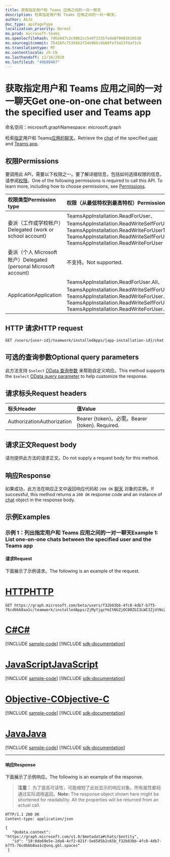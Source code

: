 ```yaml
---
title: 获取指定用户和 Teams 应用之间的一对一聊天
description: 检索指定用户和 Teams 应用之间的一对一聊天。
author: AkJo
doc_type: apiPageType
localization_priority: Normal
ms.prod: microsoft-teams
ms.openlocfilehash: 7d6d4d7c2c0862cc5e0f3335fede8f940381b538
ms.sourcegitcommit: 75428fc7535662f34e965c6b69fef3a53fdaf1cb
ms.translationtype: MT
ms.contentlocale: zh-CN
ms.lasthandoff: 12/16/2020
ms.locfileid: "49689467"
---
```

# <a name="get-one-on-one-chat-between-the-specified-user-and-teams-app"></a><span data-ttu-id="151ae-103">获取指定用户和 Teams 应用之间的一对一聊天</span><span class="sxs-lookup"><span data-stu-id="151ae-103">Get one-on-one chat between the specified user and Teams app</span></span>

<span data-ttu-id="151ae-104">命名空间：microsoft.graph</span><span class="sxs-lookup"><span data-stu-id="151ae-104">Namespace: microsoft.graph</span></span>

<span data-ttu-id="151ae-105">检索[指定](../resources/chat.md)用户和 Teams[应用的](../resources/user.md)[聊天](../resources/teamsapp.md)。</span><span class="sxs-lookup"><span data-stu-id="151ae-105">Retrieve the [chat](../resources/chat.md) of the specified [user](../resources/user.md) and [Teams app](../resources/teamsapp.md).</span></span>

## <a name="permissions"></a><span data-ttu-id="151ae-106">权限</span><span class="sxs-lookup"><span data-stu-id="151ae-106">Permissions</span></span>

<span data-ttu-id="151ae-p101">要调用此 API，需要以下权限之一。要了解详细信息，包括如何选择权限的信息，请参阅[权限](/graph/permissions-reference)。</span><span class="sxs-lookup"><span data-stu-id="151ae-p101">One of the following permissions is required to call this API. To learn more, including how to choose permissions, see [Permissions](/graph/permissions-reference).</span></span>

|<span data-ttu-id="151ae-109">权限类型</span><span class="sxs-lookup"><span data-stu-id="151ae-109">Permission type</span></span>      | <span data-ttu-id="151ae-110">权限（从最低特权到最高特权）</span><span class="sxs-lookup"><span data-stu-id="151ae-110">Permissions (from least to most privileged)</span></span>              |
|:--------------------|:---------------------------------------------------------|
|<span data-ttu-id="151ae-111">委派（工作或学校帐户）</span><span class="sxs-lookup"><span data-stu-id="151ae-111">Delegated (work or school account)</span></span> | <span data-ttu-id="151ae-112">TeamsAppInstallation.ReadForUser、TeamsAppInstallation.ReadWriteSelfForUser、TeamsAppInstallation.ReadWriteForUser</span><span class="sxs-lookup"><span data-stu-id="151ae-112">TeamsAppInstallation.ReadForUser, TeamsAppInstallation.ReadWriteSelfForUser, TeamsAppInstallation.ReadWriteForUser</span></span> |
|<span data-ttu-id="151ae-113">委派（个人 Microsoft 帐户）</span><span class="sxs-lookup"><span data-stu-id="151ae-113">Delegated (personal Microsoft account)</span></span> | <span data-ttu-id="151ae-114">不支持。</span><span class="sxs-lookup"><span data-stu-id="151ae-114">Not supported.</span></span>    |
|<span data-ttu-id="151ae-115">Application</span><span class="sxs-lookup"><span data-stu-id="151ae-115">Application</span></span> | <span data-ttu-id="151ae-116">TeamsAppInstallation.ReadForUser.All、TeamsAppInstallation.ReadWriteSelfForUser.All、TeamsAppInstallation.ReadWriteForUser.All</span><span class="sxs-lookup"><span data-stu-id="151ae-116">TeamsAppInstallation.ReadForUser.All, TeamsAppInstallation.ReadWriteSelfForUser.All, TeamsAppInstallation.ReadWriteForUser.All</span></span> |

## <a name="http-request"></a><span data-ttu-id="151ae-117">HTTP 请求</span><span class="sxs-lookup"><span data-stu-id="151ae-117">HTTP request</span></span>

<!-- { "blockType": "ignored" } -->

```http
GET /users/{user-id}/teamwork/installedApps/{app-installation-id}/chat
```

## <a name="optional-query-parameters"></a><span data-ttu-id="151ae-118">可选的查询参数</span><span class="sxs-lookup"><span data-stu-id="151ae-118">Optional query parameters</span></span>

<span data-ttu-id="151ae-119">此方法支持 `$select` [OData 查询参数](/graph/query-parameters) 来帮助自定义响应。</span><span class="sxs-lookup"><span data-stu-id="151ae-119">This method supports the `$select` [OData query parameter](/graph/query-parameters) to help customize the response.</span></span>

## <a name="request-headers"></a><span data-ttu-id="151ae-120">请求标头</span><span class="sxs-lookup"><span data-stu-id="151ae-120">Request headers</span></span>

| <span data-ttu-id="151ae-121">标头</span><span class="sxs-lookup"><span data-stu-id="151ae-121">Header</span></span>       | <span data-ttu-id="151ae-122">值</span><span class="sxs-lookup"><span data-stu-id="151ae-122">Value</span></span> |
|:---------------|:--------|
| <span data-ttu-id="151ae-123">Authorization</span><span class="sxs-lookup"><span data-stu-id="151ae-123">Authorization</span></span>  | <span data-ttu-id="151ae-p102">Bearer {token}。必需。</span><span class="sxs-lookup"><span data-stu-id="151ae-p102">Bearer {token}. Required.</span></span>  |

## <a name="request-body"></a><span data-ttu-id="151ae-126">请求正文</span><span class="sxs-lookup"><span data-stu-id="151ae-126">Request body</span></span>

<span data-ttu-id="151ae-127">请勿提供此方法的请求正文。</span><span class="sxs-lookup"><span data-stu-id="151ae-127">Do not supply a request body for this method.</span></span>

## <a name="response"></a><span data-ttu-id="151ae-128">响应</span><span class="sxs-lookup"><span data-stu-id="151ae-128">Response</span></span>

<span data-ttu-id="151ae-129">如果成功，此方法在响应正文中返回响应代码和 `200 OK` [聊天](../resources/chat.md) 对象的实例。</span><span class="sxs-lookup"><span data-stu-id="151ae-129">If successful, this method returns a `200 OK` response code and an instance of [chat](../resources/chat.md) object in the response body.</span></span>

## <a name="examples"></a><span data-ttu-id="151ae-130">示例</span><span class="sxs-lookup"><span data-stu-id="151ae-130">Examples</span></span>

### <a name="example-1-list-one-on-one-chats-between-the-specified-user-and-the-teams-app"></a><span data-ttu-id="151ae-131">示例 1：列出指定用户和 Teams 应用之间的一对一聊天</span><span class="sxs-lookup"><span data-stu-id="151ae-131">Example 1: List one-on-one chats between the specified user and the Teams app</span></span>

#### <a name="request"></a><span data-ttu-id="151ae-132">请求</span><span class="sxs-lookup"><span data-stu-id="151ae-132">Request</span></span>

<span data-ttu-id="151ae-133">下面展示了示例请求。</span><span class="sxs-lookup"><span data-stu-id="151ae-133">The following is an example of the request.</span></span>


# <a name="http"></a>[<span data-ttu-id="151ae-134">HTTP</span><span class="sxs-lookup"><span data-stu-id="151ae-134">HTTP</span></span>](#tab/http)
<!-- {
  "blockType": "request",
  "name": "user_chat_teamsApps"
}-->
```msgraph-interactive
GET https://graph.microsoft.com/beta/users/f32b83bb-4fc8-4db7-b7f5-76cdbbb8aa1c/teamwork/installedApps/ZjMyYjgzYmItNGZjOC00ZGI3LWI3ZjUtNzZjZGJiYjhhYTFjIyMyMmY3M2JiZS1mNjdhLTRkZWEtYmQ1NC01NGNhYzcxOGNiMmI=/chat
```
# <a name="c"></a>[<span data-ttu-id="151ae-135">C#</span><span class="sxs-lookup"><span data-stu-id="151ae-135">C#</span></span>](#tab/csharp)
[!INCLUDE [sample-code](../includes/snippets/csharp/user-chat-teamsapps-csharp-snippets.md)]
[!INCLUDE [sdk-documentation](../includes/snippets/snippets-sdk-documentation-link.md)]

# <a name="javascript"></a>[<span data-ttu-id="151ae-136">JavaScript</span><span class="sxs-lookup"><span data-stu-id="151ae-136">JavaScript</span></span>](#tab/javascript)
[!INCLUDE [sample-code](../includes/snippets/javascript/user-chat-teamsapps-javascript-snippets.md)]
[!INCLUDE [sdk-documentation](../includes/snippets/snippets-sdk-documentation-link.md)]

# <a name="objective-c"></a>[<span data-ttu-id="151ae-137">Objective-C</span><span class="sxs-lookup"><span data-stu-id="151ae-137">Objective-C</span></span>](#tab/objc)
[!INCLUDE [sample-code](../includes/snippets/objc/user-chat-teamsapps-objc-snippets.md)]
[!INCLUDE [sdk-documentation](../includes/snippets/snippets-sdk-documentation-link.md)]

# <a name="java"></a>[<span data-ttu-id="151ae-138">Java</span><span class="sxs-lookup"><span data-stu-id="151ae-138">Java</span></span>](#tab/java)
[!INCLUDE [sample-code](../includes/snippets/java/user-chat-teamsapps-java-snippets.md)]
[!INCLUDE [sdk-documentation](../includes/snippets/snippets-sdk-documentation-link.md)]

---


#### <a name="response"></a><span data-ttu-id="151ae-139">响应</span><span class="sxs-lookup"><span data-stu-id="151ae-139">Response</span></span>

<span data-ttu-id="151ae-140">下面展示了示例响应。</span><span class="sxs-lookup"><span data-stu-id="151ae-140">The following is an example of the response.</span></span>
><span data-ttu-id="151ae-p103">**注意：** 为了提高可读性，可能缩短了此处显示的响应对象。所有属性都将通过实际调用返回。</span><span class="sxs-lookup"><span data-stu-id="151ae-p103">**Note:** The response object shown here might be shortened for readability. All the properties will be returned from an actual call.</span></span>
<!-- {
  "blockType": "response",
  "name": "user_chat_teamsApps",
  "truncated": true,
  "@odata.type": "microsoft.graph.chat",
  "isCollection": false
} -->

```http
HTTP/1.1 200 OK
Content-type: application/json

{
   "@odata.context": "https://graph.microsoft.com/v1.0/$metadata#chats/$entity",
   "id": "19:0de69e5e-2da8-4cf2-821f-5e6585b2c65b_f32b83bb-4fc8-4db7-b7f5-76cdbbb8aa1c@unq.gbl.spaces"
 }
```

<!-- uuid: 8fcb5dbc-d5aa-4681-8e31-b001d5168d79
2015-10-25 14:57:30 UTC -->
<!-- {
  "type": "#page.annotation",
  "description": "User chat teamsAppInstallations",
  "keywords": "",
  "section": "documentation",
  "tocPath": ""
}-->
